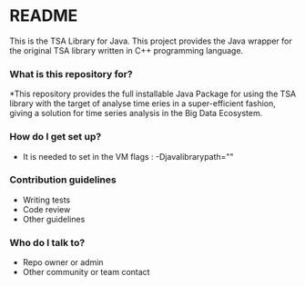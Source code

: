# README #

This is the TSA Library for Java.
This project provides the Java wrapper for the original TSA library written in C++ programming language.
 
### What is this repository for? ###

*This repository provides the full installable Java Package for using the TSA library with the target of 
analyse time eries in a super-efficient fashion, giving a solution for time series analysis in the Big Data Ecosystem.
### How do I get set up? ###

* It is needed to set in the VM flags : -Djavalibrarypath="<dynamic-library-path>"

### Contribution guidelines ###

* Writing tests
* Code review
* Other guidelines

### Who do I talk to? ###

* Repo owner or admin
* Other community or team contact

